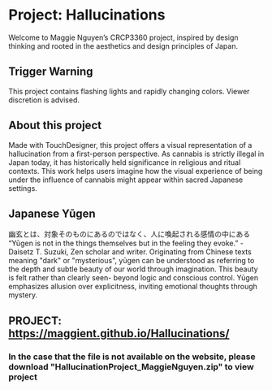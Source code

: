 # Project: Hallucinations
Welcome to Maggie Nguyen’s CRCP3360 project, inspired by design thinking and rooted in the aesthetics and design principles of Japan.

## Trigger Warning
This project contains flashing lights and rapidly changing colors. Viewer discretion is advised. 

## About this project
Made with TouchDesigner, this project offers a visual representation of a hallucination from a first-person perspective. As cannabis is strictly illegal in Japan today, it has historically held significance in religious and ritual contexts. This work helps users imagine how the visual experience of being under the influence of cannabis might appear within sacred Japanese settings. 

## Japanese Yūgen 
幽玄とは、対象そのものにあるのではなく、人に喚起される感情の中にある
“Yūgen is not in the things themselves but in the feeling they evoke.” 
-Daisetz T. Suzuki, Zen scholar and writer. 
Originating from Chinese texts meaning "dark" or "mysterious", yūgen can be understood as referring to the depth and subtle beauty of our world through imagination. This beauty is felt rather than clearly seen- beyond logic and conscious control. Yūgen emphasizes allusion over explicitness, inviting emotional thoughts through mystery. 

## PROJECT: https://maggient.github.io/Hallucinations/
### In the case that the file is not available on the website, please download "HallucinationProject_MaggieNguyen.zip" to view project 
